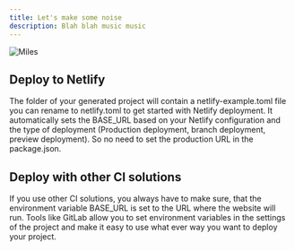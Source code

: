 ```yaml
---
title: Let's make some noise
description: Blah blah music music
---
```

![Miles](/images/uploads/img_3305.jpg)

## Deploy to Netlify

The folder of your generated project will contain a netlify-example.toml file you can rename to netlify.toml to get started with Netlify deployment. It automatically sets the BASE_URL based on your Netlify configuration and the type of deployment (Production deployment, branch deployment, preview deployment). So no need to set the production URL in the package.json.

## Deploy with other CI solutions

If you use other CI solutions, you always have to make sure, that the environment variable BASE_URL is set to the URL where the website will run. Tools like GitLab allow you to set environment variables in the settings of the project and make it easy to use what ever way you want to deploy your project.
